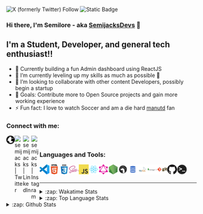 ![X (formerly Twitter) Follow](https://img.shields.io/twitter/follow/SemiloreId?style=for-the-badge&logo=X&labelColor=%23000000&color=%23000000)
![Static Badge](https://img.shields.io/badge/linkedin-%25230077B5.svg?style=for-the-badge&logo=LinkedIn&labelColor=%230a66c2&color=%230a66c2&link=https%3A%2F%2Fwww.linkedin.com%2Fin%2Fsemijacks%2F)


### Hi there, I'm Semilore - aka [SemijacksDevs][website] 👋

## I'm a Student, Developer, and general tech enthusiast!!

- 🔭 Currently building a fun Admin dashboard using ReactJS
- 🌱 I’m currently leveling up my skills as much as possible 🤣
- 👯 I’m looking to collaborate with other content Developers, possibly begin a startup
- 🥅 Goals: Contribute more to Open Source projects and gain more working experience
- ⚡ Fun fact: I love to watch Soccer and am a die hard [manutd] fan

### Connect with me:

[<img align="left" alt="semilore.netlify.app" width="22px" src="https://raw.githubusercontent.com/iconic/open-iconic/master/svg/globe.svg" />][website]
[<img align="left" alt="semijacks | Twitter" width="22px" src="https://cdn.jsdelivr.net/npm/simple-icons@v3/icons/twitter.svg" />][twitter]
[<img align="left" alt="semijacks | LinkedIn" width="22px" src="https://cdn.jsdelivr.net/npm/simple-icons@v3/icons/linkedin.svg" />][linkedin]
[<img align="left" alt="semijacks | Instagram" width="22px" src="https://cdn.jsdelivr.net/npm/simple-icons@v3/icons/instagram.svg" />][instagram]

<br />

### Languages and Tools:

<img align="left" alt="Visual Studio Code" width="26px" src="https://raw.githubusercontent.com/github/explore/80688e429a7d4ef2fca1e82350fe8e3517d3494d/topics/visual-studio-code/visual-studio-code.png" />
<img align="left" alt="HTML5" width="26px" src="https://raw.githubusercontent.com/github/explore/80688e429a7d4ef2fca1e82350fe8e3517d3494d/topics/html/html.png" />
<img align="left" alt="CSS3" width="26px" src="https://raw.githubusercontent.com/github/explore/80688e429a7d4ef2fca1e82350fe8e3517d3494d/topics/css/css.png" />
<img align="left" alt="Sass" width="26px" src="https://raw.githubusercontent.com/github/explore/80688e429a7d4ef2fca1e82350fe8e3517d3494d/topics/sass/sass.png" />
<img align="left" alt="JavaScript" width="26px" src="https://raw.githubusercontent.com/github/explore/80688e429a7d4ef2fca1e82350fe8e3517d3494d/topics/javascript/javascript.png" />
<img align="left" alt="React" width="26px" src="https://raw.githubusercontent.com/github/explore/80688e429a7d4ef2fca1e82350fe8e3517d3494d/topics/react/react.png"/>
<img align="left" alt="GraphQL" width="26px" src="https://raw.githubusercontent.com/github/explore/80688e429a7d4ef2fca1e82350fe8e3517d3494d/topics/graphql/graphql.png" />
<img align="left" alt="Node.js" width="26px" src="https://raw.githubusercontent.com/github/explore/80688e429a7d4ef2fca1e82350fe8e3517d3494d/topics/nodejs/nodejs.png" />
<img align="left" alt="Deno" width="26px" src="https://raw.githubusercontent.com/github/explore/361e2821e2dea67711cde99c9c40ed357061cf27/topics/deno/deno.png" />
<img align="left" alt="SQL" width="26px" src="https://raw.githubusercontent.com/github/explore/80688e429a7d4ef2fca1e82350fe8e3517d3494d/topics/sql/sql.png" />
<img align="left" alt="MySQL" width="26px" src="https://raw.githubusercontent.com/github/explore/80688e429a7d4ef2fca1e82350fe8e3517d3494d/topics/mysql/mysql.png"/>
<img align="left" alt="MongoDB" width="26px" src="https://raw.githubusercontent.com/github/explore/80688e429a7d4ef2fca1e82350fe8e3517d3494d/topics/mongodb/mongodb.png"/>
<img align="left" alt="Git" width="26px" src="https://raw.githubusercontent.com/github/explore/80688e429a7d4ef2fca1e82350fe8e3517d3494d/topics/git/git.png" />
<img align="left" alt="GitHub" width="26px" src="https://raw.githubusercontent.com/github/explore/78df643247d429f6cc873026c0622819ad797942/topics/github/github.png" />
<img align="left" alt="Terminal" width="26px" src="https://raw.githubusercontent.com/github/explore/80688e429a7d4ef2fca1e82350fe8e3517d3494d/topics/terminal/terminal.png" />

<br />
<br />

---

<details>
  <summary>:zap: Wakatime Stats</summary>
<img align="left" alt="semijacks' Wakatime Stats" src="https://github-readme-stats.vercel.app/api/wakatime/?username=semijacks&show_icons=true&hide_border=true&count_private=true&theme=radical"/>
</details>

<details>
  <summary>:zap: Top Language Stats</summary>
<img align="left" alt="semijacks' Top Languages" src="https://github-readme-stats.vercel.app/api/top-langs/?username=semijacks&show_icons=true&hide_border=true&count_private=true&theme=radical&layout=compact"/>
</details>

<details>
  <summary>:zap: Github Stats</summary>
<img align="left" alt="semijacks' Github Stats" src="https://github-readme-stats-eta-seven-47.vercel.app/api?username=semijacks&show_icons=true&hide_border=true&count_private=true&theme=radical&layout=compact"/>
</details>



[website]: https://semiloreidowu.com
[twitter]: https://twitter.com/SemiloreId
[instagram]: https://www.instagram.com/iamsemijacks
[linkedin]: https://www.linkedin.com/in/semijacks
[manutd]: https://en.wikipedia.org/wiki/Manchester_United_F.C.
